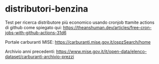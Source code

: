 # distributori-benzina

Test per ricerca distributore più economico usando cronjob ttamite actions di github come spiegato qui:  https://theanshuman.dev/articles/free-cron-jobs-with-github-actions-31d6

Portale carburanti MISE: https://carburanti.mise.gov.it/ospzSearch/home


Archivio anni precedenti: https://www.mise.gov.it/it/open-data/elenco-dataset/carburanti-archivio-prezzi
